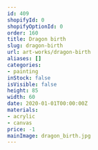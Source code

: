 ```yaml
---
id: 409
shopifyId: 0
shopifyOptionId: 0
order: 160
title: Dragon birth
slug: dragon-birth
url: art-works/dragon-birth
aliases: []
categories:
- painting
inStock: false
isVisible: false
height: 85
width: 60
date: 2020-01-01T00:00:00Z
materials:
- acrylic
- canvas
price: -1
mainImage: dragon_birth.jpg
---
```

